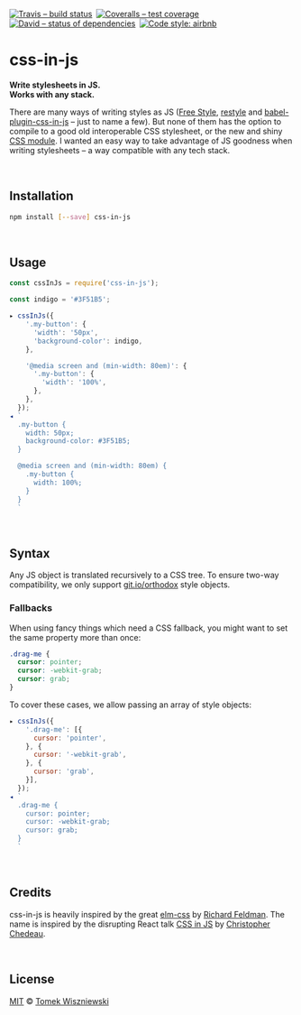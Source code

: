 [![Travis – build status
](https://img.shields.io/travis/tomekwi/css-in-js/master.svg?style=flat-square
)](https://travis-ci.org/tomekwi/css-in-js
) [![Coveralls – test coverage
](https://img.shields.io/coveralls/tomekwi/css-in-js.svg?style=flat-square
)](https://coveralls.io/r/tomekwi/css-in-js
) [![David – status of dependencies
](https://img.shields.io/david/tomekwi/css-in-js.svg?style=flat-square
)](https://david-dm.org/tomekwi/css-in-js
) [![Code style: airbnb
](https://img.shields.io/badge/code%20style-airbnb-777777.svg?style=flat-square
)](https://github.com/airbnb/javascript
)




# css-in-js

**Write stylesheets in JS.  
Works with any stack.**

There are many ways of writing styles as JS ([Free Style](https://github.com/blakeembrey/free-style), [restyle](https://github.com/WebReflection/restyle) and [babel-plugin-css-in-js](https://github.com/martinandert/babel-plugin-css-in-js) – just to name a few). But none of them has the option to compile to a good old interoperable CSS stylesheet, or the new and shiny [CSS module](https://github.com/css-modules/css-modules). I wanted an easy way to take advantage of JS goodness when writing stylesheets – a way compatible with any tech stack.




<a                                                 id="/installation"></a>&nbsp;

## Installation

```sh
npm install [--save] css-in-js
```




<a                                                        id="/usage"></a>&nbsp;

## Usage

```js
const cssInJs = require('css-in-js');

const indigo = '#3F51B5';

▸ cssInJs({
    '.my-button': {
      'width': '50px',
      'background-color': indigo,
    },

    '@media screen and (min-width: 80em)': {
      '.my-button': {
        'width': '100%',
      },
    },
  });
◂ `
  .my-button {
    width: 50px;
    background-color: #3F51B5;
  }

  @media screen and (min-width: 80em) {
    .my-button {
      width: 100%;
    }
  }
  `
```




<a                                                       id="/syntax"></a>&nbsp;

## Syntax

Any JS object is translated recursively to a CSS tree. To ensure two-way compatibility, we only support [git.io/orthodox](https://git.io/orthodox) style objects.

<a                                                   id="/syntax/fallbacks"></a>

### Fallbacks

When using fancy things which need a CSS fallback, you might want to set the same property more than once:

```css
.drag-me {
  cursor: pointer;
  cursor: -webkit-grab;
  cursor: grab;
}
```

To cover these cases, we allow passing an array of style objects:

```js
▸ cssInJs({
    '.drag-me': [{
      cursor: 'pointer',
    }, {
      cursor: '-webkit-grab',
    }, {
      cursor: 'grab',
    }],
  });
◂ `
  .drag-me {
    cursor: pointer;
    cursor: -webkit-grab;
    cursor: grab;
  }
  `
```




<a                                                      id="/credits"></a>&nbsp;

## Credits

css-in-js is heavily inspired by the great [elm-css](https://github.com/rtfeldman/elm-css) by [Richard Feldman](https://github.com/rtfeldman). The name is inspired by the disrupting React talk [CSS in JS](https://speakerdeck.com/vjeux/react-css-in-js) by [Christopher Chedeau](https://github.com/vjeux).




<a                                                      id="/license"></a>&nbsp;

## License

[MIT](./License.md) © [Tomek Wiszniewski](https://github.com/tomekwi)
